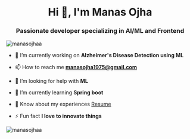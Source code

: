 <h1 align="center">Hi 👋, I'm Manas Ojha</h1>
<h3 align="center">Passionate developer specializing in AI/ML and Frontend</h3>

<p align="left"> <img src="https://komarev.com/ghpvc/?username=manasojhaa&label=Profile%20views&color=0e75b6&style=flat" alt="manasojhaa" /> </p>



- 🔭 I’m currently working on **Alzheimer's Disease Detection using ML**

- 📫 How to reach me **manasojha1975@gmail.com**

- 🤝 I’m looking for help with **ML**

- 🌱 I’m currently learning **Spring boot**

- 📄 Know about my experiences [Resume](https://drive.google.com/file/d/152z2lBIiD9gZwXSKV5hmmpJVOIiU2O9Z/view?usp=drive_link)

- ⚡ Fun fact **I love to innovate things**




<p><img align="center" src="https://github-readme-streak-stats.herokuapp.com/?user=manasojhaa&" alt="manasojhaa" /></p>
